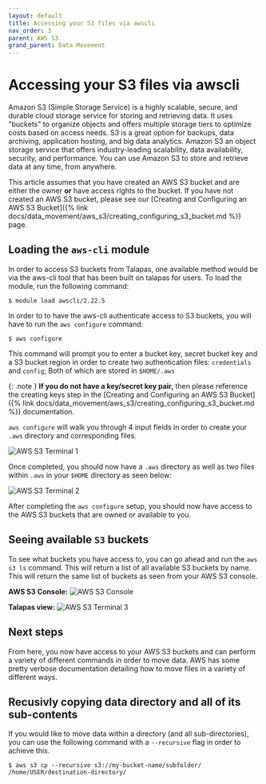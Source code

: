 ```yaml
---
layout: default
title: Accessing your S3 files via awscli
nav_order: 3
parent: AWS S3
grand_parent: Data Movement
---
```


# Accessing your S3 files via awscli

Amazon S3 (Simple Storage Service) is a highly scalable, secure, and durable cloud storage service for storing and retrieving data. It uses "buckets" to organize objects and offers multiple storage tiers to optimize costs based on access needs. S3 is a great option for backups, data archiving, application hosting, and big data analytics. Amazon S3 an object storage service that offers industry-leading scalability, data availability, security, and performance. You can use Amazon S3 to store and retrieve data at any time, from anywhere.

This article assumes that you have created an AWS S3 bucket and are either the owner **or** have access rights to the bucket. If you have not created an AWS S3 bucket, please see our [Creating and Configuring an AWS S3 Bucket]({% link docs/data_movement/aws_s3/creating_configuring_s3_bucket.md %}) page.

## Loading the `aws-cli` module

In order to access S3 buckets from Talapas, one available method would be via the aws-cli tool that has been built on talapas for users. To load the module, run the following command:

`$ module load awscli/2.22.5`

In order to to have the aws-cli authenticate access to S3 buckets, you will have to run the `aws configure` command:

`$ aws configure`

This command will prompt you to enter a bucket key, secret bucket key and a S3 bucket region in order to create two authentication files: `credentials` and `config`; Both of which are stored in `$HOME/.aws`

{: .note }
**If you do not have a key/secret key pair,** then please reference the creating keys step in the [Creating and Configuring an AWS S3 Bucket]({% link docs/data_movement/aws_s3/creating_configuring_s3_bucket.md %}) documentation.

`aws configure` will walk you through 4 input fields in order to create your `.aws` directory and corresponding files.

![AWS S3 Terminal 1](../../../../assets/images/aws_s3_term1.png)

Once completed, you should now have a `.aws` directory as well as two files within `.aws` in your `$HOME` directory as seen below:

![AWS S3 Terminal 2](../../../../assets/images/aws_s3_term2.png)

After completing the `aws configure` setup, you should now have access to the AWS S3 buckets that are owned or available to you.

## Seeing available `S3` buckets

To see what buckets you have access to, you can go ahead and run the `aws s3 ls` command. This will return a list of all available S3 buckets by name. This will return the same list of buckets as seen from your AWS S3 console.

**AWS S3 Console:**
![AWS S3 Console](../../../../assets/images/aws_s3_console.png)

**Talapas view:**
![AWS S3 Terminal 3](../../../../assets/images/aws_s3_term3.png)

## Next steps

From here, you now have access to your AWS S3 buckets and can perform a variety of different commands in order to move data. AWS has some pretty verbose documentation detailing how to move files in a variety of different ways.

## Recusivly copying data directory and all of its sub-contents

If you would like to move data within a directory (and all sub-directories), you can use the following command with a `--recursive` flag in order to achieve this.

`$ aws s3 cp --recursive s3://my-bucket-name/subfolder/ /home/USER/destination-directory/`

